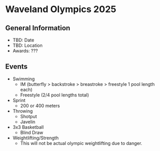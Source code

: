 # Waveland Olympics 2025
## General Information
  - TBD: Date
  - TBD: Location
  - Awards: ???
## Events
  - Swimming
    - IM (butterfly > backstroke > breastroke > freestyle 1 pool length each)
    - Freestyle (2/4 pool lengths total)
  - Sprint
    - 200 or 400 meters
  - Throwing
    - Shotput
    - Javelin
  - 3x3 Basketball
    - Blind Draw
  - Weightlifting/Strength
    - This will not be actual olympic weightlifting due to danger.
    
